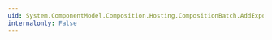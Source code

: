 ```yaml
---
uid: System.ComponentModel.Composition.Hosting.CompositionBatch.AddExport(System.ComponentModel.Composition.Primitives.Export)
internalonly: False
---
```

